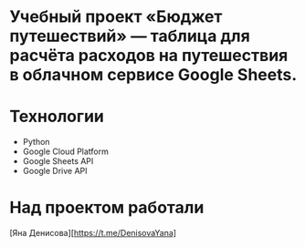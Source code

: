 # Учебный проект «Бюджет путешествий» — таблица для расчёта расходов на путешествия в облачном сервисе Google Sheets.

# Технологии
- Python
- Google Cloud Platform
- Google Sheets API
- Google Drive API

# Над проектом работали

[Яна Денисова][https://t.me/DenisovaYana]
